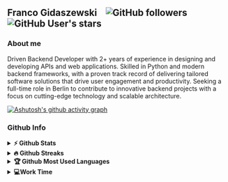 ## Franco Gidaszewski &nbsp; <img src="https://komarev.com/ghpvc/?username=szew404" alt="" /> ![GitHub followers](https://img.shields.io/github/followers/szew404) ![GitHub User's stars](https://img.shields.io/github/stars/szew404)

### About me
Driven Backend Developer with 2+ years of experience in designing and developing APIs and web applications. Skilled in Python and modern backend frameworks, with a proven track record of delivering tailored software solutions that drive user engagement and productivity. Seeking a full-time role in Berlin to contribute to innovative backend projects with a focus on cutting-edge technology and scalable architecture.

[![Ashutosh's github activity graph](https://github-readme-activity-graph.vercel.app/graph?username=szew404&theme=github-compact)](https://github.com/ashutosh00710/github-readme-activity-graph)

### Github Info
<details>	
  <summary><b>⚡ Github Stats</b></summary>

<img height="180em" src="https://github-readme-stats.vercel.app/api?username=szew404&theme=vue-dark&show_icons=true&hide_border=true&count_private=true" alt="szew404" />
</details>

<details>
 <summary><b>🔥 Github Streaks</b></summary>
<p align="center"><img src="https://github-readme-streak-stats.herokuapp.com/?user=szew404&theme=vue-dark&hide_border=true" alt="szew404" /></p>
</details>

<details>
 <summary><b>🏆 Github Most Used Languages</b></summary>
<p align="center"> <a href="https://github.com/ryo-ma/github-profile-trophy"><img src="https://github-readme-stats.vercel.app/api/top-langs/?username=szew404&theme=vue-dark&show_icons=true&hide_border=true&layout=compact" alt="szew404" /></a> </p>
</details>

<details>
 <summary><b>💻Work Time</b></summary>
<!--START_SECTION:waka-->

![Profile Views](http://img.shields.io/badge/Profile%20Views-30-blue)

**🐱 My Github Data** 

> 🏆 149 Contributions in the Year 2024
 > 
> 📜 18 Public Repositories 
 > 


<!--END_SECTION:waka-->
</details> 
